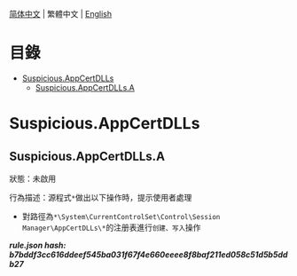 


  
[简体中文](README.md) | 繁體中文 | [English](README_en_us.md)  
  

目錄
==

* [Suspicious.AppCertDLLs](#suspiciousappcertdlls)
	* [Suspicious.AppCertDLLs.A](#suspiciousappcertdllsa)

# Suspicious.AppCertDLLs

## Suspicious.AppCertDLLs.A
  
狀態：未啟用

行為描述：源程式`*`做出以下操作時，提示使用者處理
- 對路徑為`*\System\CurrentControlSet\Control\Session Manager\AppCertDLLs\*`的注册表進行`创建、写入`操作
  
***rule.json hash: b7bddf3cc616ddeef545ba031f67f4e660eeee8f8baf211ed058c51d5b5ddb27***